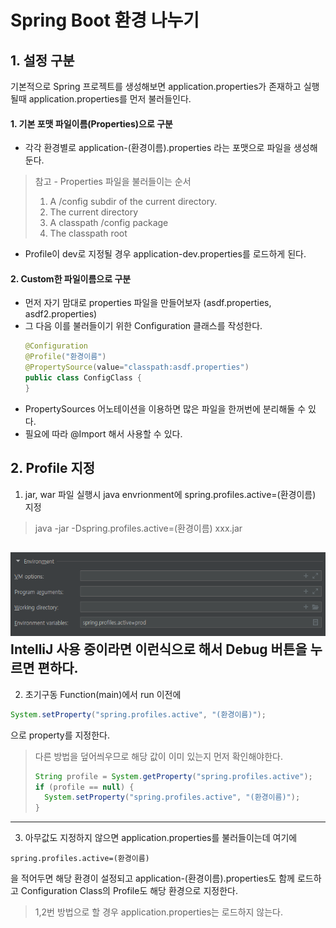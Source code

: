 # Spring Boot 환경 나누기
## 1. 설정 구분
 기본적으로 Spring 프로젝트를 생성해보면 application.properties가 존재하고 실행 될때 application.properties를 먼저 불러들인다.
#### 1. 기본 포맷 파일이름(Properties)으로 구분
 - 각각 환경별로 application-(환경이름).properties 라는 포맷으로 파일을 생성해둔다.
> 참고 - Properties 파일을 불러들이는 순서
> 1. A /config subdir of the current directory.
> 2. The current directory
> 3. A classpath /config package
> 4. The classpath root
 - Profile이 dev로 지정될 경우 application-dev.properties를 로드하게 된다.
#### 2. Custom한 파일이름으로 구분
 - 먼저 자기 맘대로 properties 파일을 만들어보자 (asdf.properties, asdf2.properties)
 - 그 다음 이를 불러들이기 위한 Configuration 클래스를 작성한다.
    ```java
    @Configuration
    @Profile("환경이름")
    @PropertySource(value="classpath:asdf.properties")
    public class ConfigClass {
    }
    ```
 - PropertySources 어노테이션을 이용하면 많은 파일을 한꺼번에 분리해둘 수 있다.
 - 필요에 따라 @Import 해서 사용할 수 있다.
## 2. Profile 지정
 1. jar, war 파일 실행시 java envrionment에 spring.profiles.active=(환경이름) 지정
> java -jar -Dspring.profiles.active=(환경이름) xxx.jar

![](assets/_images/a3438a91.png)  
    IntelliJ 사용 중이라면 이런식으로 해서 Debug 버튼을 누르면 편하다.
---
 2. 초기구동 Function(main)에서 run 이전에
```java
System.setProperty("spring.profiles.active", "(환경이름)");
```
으로 property를 지정한다.
> 다른 방법을 덮어씌우므로 해당 값이 이미 있는지 먼저 확인해야한다.
> ```java
> String profile = System.getProperty("spring.profiles.active");
> if (profile == null) {
>   System.setProperty("spring.profiles.active", "(환경이름)");
> }
> ```
---
 3. 아무값도 지정하지 않으면 application.properties를 불러들이는데 여기에
```
spring.profiles.active=(환경이름)
```
을 적어두면 해당 환경이 설정되고 application-(환경이름).properties도 함께 로드하고 Configuration Class의 Profile도 해당 환경으로 지정한다.
> 1,2번 방법으로 할 경우 application.properties는 로드하지 않는다.  

